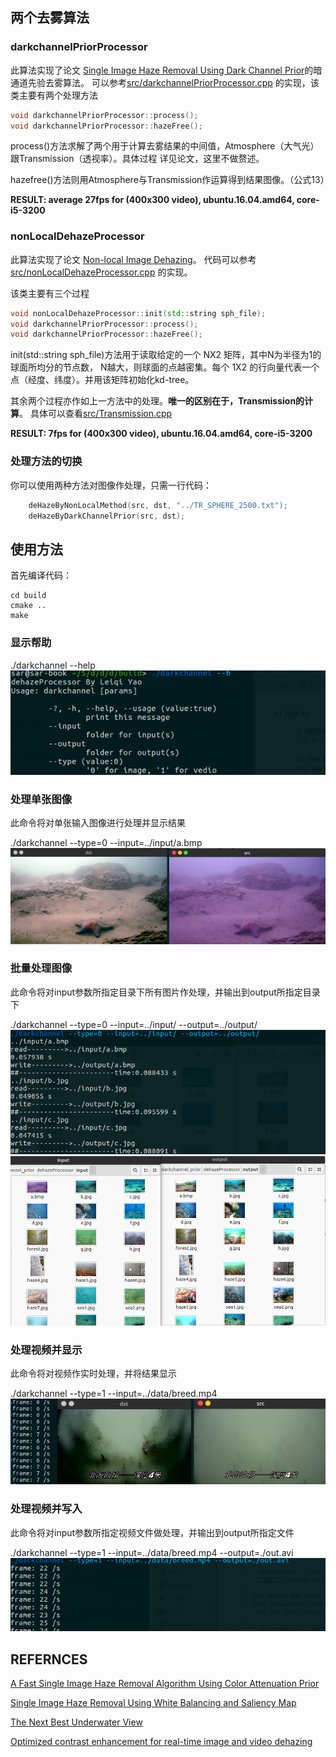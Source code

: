 ## 两个去雾算法
### darkchannelPriorProcessor
此算法实现了论文 [Single Image Haze Removal Using Dark Channel Prior](https://www.ncbi.nlm.nih.gov/pubmed/20820075)的暗通道先验去雾算法。
可以参考[src/darkchannelPriorProcessor.cpp](https://github.com/Sar-Kerson/dehazeProcessor/blob/master/src/darkchannelPriorProcessor.cpp)
的实现，该类主要有两个处理方法
```c++
void darkchannelPriorProcessor::process();
void darkchannelPriorProcessor::hazeFree();
```
process()方法求解了两个用于计算去雾结果的中间值，Atmosphere（大气光）跟Transmission（透视率）。具体过程
详见论文，这里不做赘述。

hazefree()方法则用Atmosphere与Transmission作运算得到结果图像。（公式13）

**RESULT: average 27fps for (400x300 video), ubuntu.16.04.amd64, core-i5-3200**

### nonLocalDehazeProcessor
此算法实现了论文 [Non-local Image Dehazing](http://ieeexplore.ieee.org/document/7780554/?arnumber=7780554)。
代码可以参考[src/nonLocalDehazeProcessor.cpp](https://github.com/Sar-Kerson/dehazeProcessor/blob/master/src/nonLocalDehazeProcessor.cpp)
的实现。

该类主要有三个过程
```c++
void nonLocalDehazeProcessor::init(std::string sph_file);
void darkchannelPriorProcessor::process();
void darkchannelPriorProcessor::hazeFree();
```
init(std::string sph_file)方法用于读取给定的一个 NX2 矩阵，其中N为半径为1的球面所均分的节点数，
N越大，则球面的点越密集。每个 1X2 的行向量代表一个点（经度、纬度）。并用该矩阵初始化kd-tree。

其余两个过程亦作如上一方法中的处理。**唯一的区别在于，Transmission的计算**。
具体可以查看[src/Transmission.cpp](https://github.com/Sar-Kerson/dehazeProcessor/blob/master/src/Transmission.cpp)

**RESULT: 7fps for (400x300 video), ubuntu.16.04.amd64, core-i5-3200**

### 处理方法的切换
你可以使用两种方法对图像作处理，只需一行代码：
```C++
	deHazeByNonLocalMethod(src, dst, "../TR_SPHERE_2500.txt");
	deHazeByDarkChannelPrior(src, dst);
```

## 使用方法
首先编译代码：
```
cd build
cmake ..
make
```
### 显示帮助
./darkchannel --help
![help](./img/help.png)
### 处理单张图像
此命令将对单张输入图像进行处理并显示结果

./darkchannel --type=0 --input=../input/a.bmp 
![img0](./img/img0.png)

### 批量处理图像
此命令将对input参数所指定目录下所有图片作处理，并输出到output所指定目录下

./darkchannel --type=0 --input=../input/ --output=../output/
![img1](./img/img1.png)
![img1-1](./img/img1-1.png)

### 处理视频并显示
此命令将对视频作实时处理，并将结果显示

./darkchannel --type=1 --input=../data/breed.mp4
![img2](./img/img2.png)

### 处理视频并写入
此命令将对input参数所指定视频文件做处理，并输出到output所指定文件

./darkchannel --type=1 --input=../data/breed.mp4 --output=./out.avi
![img4](./img/img4.png)


## REFERNCES
[A Fast Single Image Haze Removal Algorithm Using Color Attenuation Prior](http://ieeexplore.ieee.org/abstract/document/7128396/)

[Single Image Haze Removal Using White Balancing and Saliency Map](http://www.sciencedirect.com/science/article/pii/S1877050915000435)

[The Next Best Underwater View](http://ieeexplore.ieee.org/document/7780778/)

[Optimized contrast enhancement for real-time image and video dehazing](http://www.sciencedirect.com/science/article/pii/S1047320313000242)
